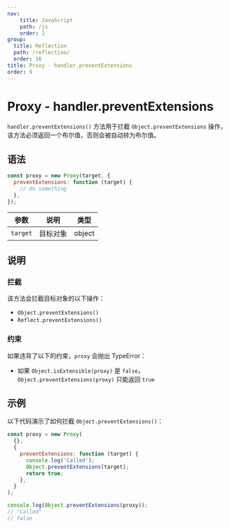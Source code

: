 ```yaml
---
nav:
    title: JavaScript
    path: /js
    order: 2
group:
  title: Reflection
  path: /reflection/
  order: 16
title: Proxy - handler.preventExtensions
order: 9
---
```


# Proxy - handler.preventExtensions

`handler.preventExtensions()` 方法用于拦截 `Object.preventExtensions` 操作，该方法必须返回一个布尔值，否则会被自动转为布尔值。

## 语法

```js
const proxy = new Proxy(target, {
  preventExtensions: function (target) {
    // do something
  },
});
```

| 参数     | 说明     | 类型   |
| -------- | -------- | ------ |
| `target` | 目标对象 | object |

## 说明

### 拦截

该方法会拦截目标对象的以下操作：

- `Object.preventExtensions()`
- `Reflect.preventExtensions()`

### 约束

如果违背了以下的约束，`proxy` 会抛出 TypeError：

- 如果 `Object.isExtensible(proxy)` 是 `false`，`Object.preventExtensions(proxy)` 只能返回 `true`

## 示例

以下代码演示了如何拦截 `Object.preventExtensions()`：

```js
const proxy = new Proxy(
  {},
  {
    preventExtensions: function (target) {
      console.log('Called');
      Object.preventExtensions(target);
      return true;
    },
  }
);

console.log(Object.preventExtensions(proxy));
// "Called"
// false
```
